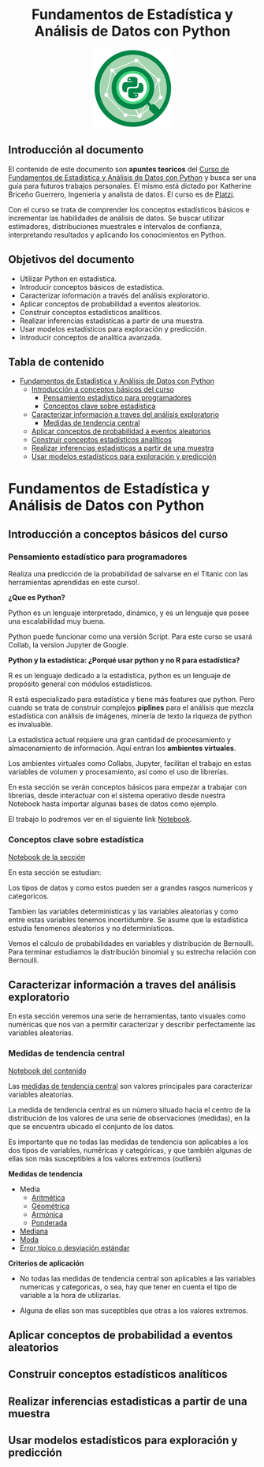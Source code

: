 
<div align="center">
    <h1>Fundamentos de Estadística y Análisis de Datos con Python</h1>
    <img src="readme_img/fundamentos-de-estadistica.png" width="">
</div>

## Introducción al documento

El contenido de este documento son **apuntes teoricos** del [Curso de Fundamentos de Estadística y Análisis de Datos con Python](https://platzi.com/cursos/estadistica-python/) y busca ser una guía para futuros trabajos personales. El mismo está dictado por Katherine Briceño Guerrero, Ingenieria y analista de datos. El curso es de [Platzi](https://platzi.com).

Con el curso se trata de comprender los conceptos estadísticos básicos e incrementar las habilidades de análisis de datos. Se buscar utilizar estimadores, distribuciones muestrales e intervalos de confianza, interpretando resultados y aplicando los conocimientos en Python.

## Objetivos del documento

- Utilizar Python en estadistica.
- Introducir conceptos básicos de estadística.
- Caracterizar información a través del análisis exploratorio.
- Aplicar conceptos de probabilidad a eventos aleatorios.
- Construir conceptos estadísticos analíticos.
- Realizar inferencias estadisticas a partir de una muestra.
- Usar modelos estadísticos para exploración y predicción.
- Introducir conceptos de analítica avanzada.

## Tabla de contenido

- [Fundamentos de Estadística y Análisis de Datos con Python](#fundamentos-de-estadística-y-análisis-de-datos-con-python)
  - [Introducción a conceptos básicos del curso](#introducción-a-conceptos-básicos-del-curso)
    - [Pensamiento estadístico para programadores](#pensamiento-estadístico-para-programadores)
    - [Conceptos clave sobre estadística](#conceptos-clave-sobre-estadística)
  - [Caracterizar información a traves del análisis exploratorio](#caracterizar-información-a-traves-del-análisis-exploratorio)
    - [Medidas de tendencia central](#medidas-de-tendencia-central)
  - [Aplicar conceptos de probabilidad a eventos aleatorios](#aplicar-conceptos-de-probabilidad-a-eventos-aleatorios)
  - [Construir conceptos estadísticos analíticos](#construir-conceptos-estadísticos-analíticos)
  - [Realizar inferencias estadisticas a partir de una muestra](#realizar-inferencias-estadisticas-a-partir-de-una-muestra)
  - [Usar modelos estadísticos para exploración y predicción](#usar-modelos-estadísticos-para-exploración-y-predicción)

# Fundamentos de Estadística y Análisis de Datos con Python

## Introducción a conceptos básicos del curso

### Pensamiento estadístico para programadores

Realiza una predicción de la probabilidad de salvarse en el Titanic con las herramientas aprendidas en este curso!.

**¿Que es Python?**

Python es un lenguaje interpretado, dinámico, y es un lenguaje que posee una escalabilidad muy buena.

Python puede funcionar como una versión Script. Para este curso se usará Collab, la version Jupyter de Google.

**Python y la estadística: ¿Porqué usar python y no R para estadística?**

R es un lenguaje dedicado a la estadística, python es un lenguaje de propósito general con módulos estadísticos.

R está especializado para estadística y tiene más features que python. Pero cuando se trata de construir complejos **piplines** para el análisis que mezcla estadística con análisis de imágenes, minería de texto la riqueza de python es invaluable.

La estadística actual requiere una gran cantidad de procesamiento y almacenamiento de información. Aquí entran los **ambientes virtuales**.

Los ambientes virtuales como Collabs, Jupyter, facilitan el trabajo en estas variables de volumen y procesamiento, así como el uso de librerías.

En esta sección se verán conceptos básicos para empezar a trabajar con librerias, desde interactuar con el sistema operativo desde nuestra Notebook hasta importar algunas bases de datos como ejemplo.

El trabajo lo podremos ver en el siguiente link [Notebook](https://github.com/francomanca93/fundamentos-de-estadistica-con-python/blob/basico/Conceptos%20b%C3%A1sicos%20del%20curso/1_Conceptos_b%C3%A1sicos.ipynb).

### Conceptos clave sobre estadística

[Notebook de la sección](https://github.com/francomanca93/fundamentos-de-estadistica-con-python/blob/basico/Conceptos%20b%C3%A1sicos%20del%20curso/2_Conceptos_clave_sobre_estad%C3%ADstica.ipynb)

En esta sección se estudian:

Los tipos de datos y como estos pueden ser a grandes rasgos numericos y categoricos.

Tambien las variables deterministicas y las variables aleatorias y como entre estas variables tenemos incertidumbre. Se asume que la estadística estudia fenomenos aleatorios y no deterministicos.

Vemos el cálculo de probabilidades en variables y distribución de Bernoulli. Para terminar estudiamos la distribución binomial y su estrecha relación con Bernoulli.

## Caracterizar información a traves del análisis exploratorio

En esta sección veremos una serie de herramientas, tanto visuales como numéricas que nos van a permitir caracterizar y describir perfectamente las variables aleatorias.

### Medidas de tendencia central

[Notebook del contenido](https://github.com/francomanca93/fundamentos-de-estadistica-con-python/blob/analisis-exploratorio/2.%20Caracterizar%20informaci%C3%B3n%20a%20traves%20del%20an%C3%A1lisis%20exploratorio/3_Medidas_de_tendencia_central.ipynb)

Las [medidas de tendencia central](https://es.wikipedia.org/wiki/Medidas_de_tendencia_central) son valores principales para caracterizar variables aleatorias.

La medida de tendencia central es un número situado hacia el centro de la distribución de los valores de una serie de observaciones (medidas), en la que se encuentra ubicado el conjunto de los datos.

Es importante que no todas las medidas de tendencia son aplicables a los dos tipos de variables, numéricas y categóricas, y que también algunas de ellas son más susceptibles a los valores extremos (outliers)

**Medidas de tendencia**

- Media
  - [Aritmética]((https://es.wikipedia.org/wiki/Media_aritm%C3%A9tica))
  - [Geométrica](https://es.wikipedia.org/wiki/Media_geom%C3%A9trica)
  - [Armónica](https://es.wikipedia.org/wiki/Media_arm%C3%B3nica)
  - [Ponderada](https://es.wikipedia.org/wiki/Media_ponderada)
- [Mediana](https://es.wikipedia.org/wiki/Mediana_(estad%C3%ADstica))
- [Moda](https://es.wikipedia.org/wiki/Moda_(estad%C3%ADstica))
- [Error típico o desviación estándar](https://es.wikipedia.org/wiki/Desviaci%C3%B3n_t%C3%ADpica)

**Criterios de aplicación**

- No todas las medidas de tendencia central son aplicables a las variables numericas y categoricas, o sea, hay que tener en cuenta el tipo de variable a la hora de utilizarlas.

- Alguna de ellas son mas suceptibles que otras a los valores extremos.

## Aplicar conceptos de probabilidad a eventos aleatorios

## Construir conceptos estadísticos analíticos

## Realizar inferencias estadisticas a partir de una muestra

## Usar modelos estadísticos para exploración y predicción
